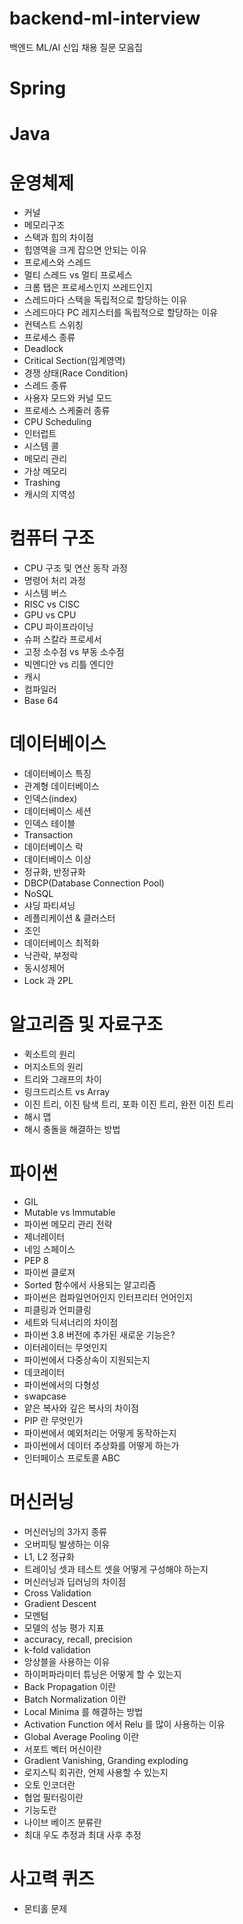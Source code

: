 # backend-ml-interview
백엔드 ML/AI 신입 채용 질문 모음집

# Spring

# Java

# 운영체제
* 커널
* 메모리구조
* 스택과 힙의 차이점
* 힙영역을 크게 잡으면 안되는 이유
* 프로세스와 스레드
* 멀티 스레드 vs 멀티 프로세스
* 크롬 탭은 프로세스인지 쓰레드인지
* 스레드마다 스택을 독립적으로 할당하는 이유
* 스레드마다 PC 레지스터를 독립적으로 할당하는 이유
* 컨텍스트 스위칭
* 프로세스 종류
* Deadlock
* Critical Section(임계영역)
* 경쟁 상태(Race Condition)
* 스레드 종류
* 사용자 모드와 커널 모드
* 프로세스 스케줄러 종류
* CPU Scheduling
* 인터럽트
* 시스템 콜
* 메모리 관리
* 가상 메모리
* Trashing
* 캐시의 지역성

# 컴퓨터 구조
* CPU 구조 및 연산 동작 과정
* 명령어 처리 과정
* 시스템 버스
* RISC vs CISC
* GPU vs CPU
* CPU 파이프라이닝
* 슈퍼 스칼라 프로세서
* 고정 소수점 vs 부동 소수점
* 빅엔디안 vs 리틀 엔디안
* 캐시
* 컴파일러
* Base 64

# 데이터베이스
* 데이터베이스 특징
* 관계형 데이터베이스
* 인덱스(index)
* 데이터베이스 세션
* 인덱스 테이블
* Transaction
* 데이터베이스 락
* 데이터베이스 이상
* 정규화, 반정규화
* DBCP(Database Connection Pool)
* NoSQL
* 샤딩 파티셔닝
* 레플리케이션 & 클러스터
* 조인
* 데이터베이스 최적화
* 낙관락, 부정락
* 동시성제어
* Lock 과 2PL


# 알고리즘 및 자료구조
* 퀵소트의 원리
* 머지소트의 원리
* 트리와 그래프의 차이
* 링크드리스트 vs Array
* 이진 트리, 이진 탐색 트리, 포화 이진 트리, 완전 이진 트리
* 해시 맵
* 해시 충돌을 해결하는 방법
# 파이썬
* GIL
* Mutable vs Immutable
* 파이썬 메모리 관리 전략
* 제너레이터
* 네임 스페이스
* PEP 8
* 파이썬 클로져
* Sorted 함수에서 사용되는 알고리즘
* 파이썬은 컴파일언어인지 인터프리터 언어인지
* 피클링과 언피클링
* 세트와 딕셔너리의 차이점
* 파이썬 3.8 버전에 추가된 새로운 기능은?
* 이터레이터는 무엇인지
* 파이썬에서 다중상속이 지원되는지
* 데코레이터
* 파이썬에서의 다형성
* swapcase
* 얕은 복사와 깊은 복사의 차이점
* PIP 란 무엇인가
* 파이썬에서 예외처리는 어떻게 동작하는지
* 파이썬에서 데이터 추상화를 어떻게 하는가
* 인터페이스 프로토콜 ABC

# 머신러닝
* 머신러닝의 3가지 종류
* 오버피팅 발생하는 이유
* L1, L2 정규화
* 트레이닝 셋과 테스트 셋을 어떻게 구성해야 하는지
* 머신러닝과 딥러닝의 차이점
* Cross Validation
* Gradient Descent
* 모멘텀
* 모델의 성능 평가 지표
* accuracy, recall, precision
* k-fold validation
* 앙상블을 사용하는 이유
* 하이퍼파라미터 튜닝은 어떻게 할 수 있는지
* Back Propagation 이란
* Batch Normalization 이란
* Local Minima 를 해결하는 방법
* Activation Function 에서 Relu 를 많이 사용하는 이유
* Global Average Pooling 이란
* 서포트 벡터 머신이란
* Gradient Vanishing, Granding exploding
* 로지스틱 회귀란, 언제 사용할 수 있는지
* 오토 인코더란
* 협업 필터링이란
* 기능도란
* 나이브 베이즈 분류란
* 최대 우도 추정과 최대 사후 추정

# 사고력 퀴즈
* 몬티홀 문제

